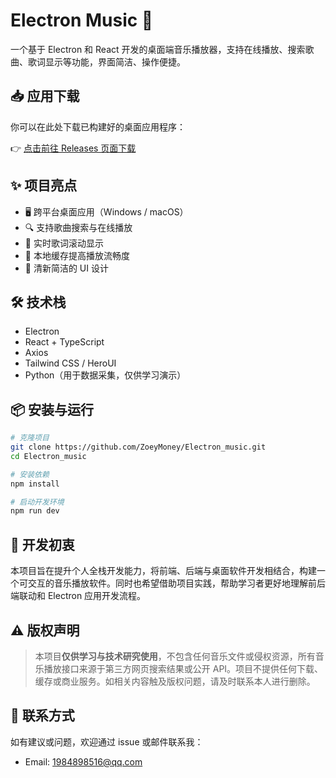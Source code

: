 # Electron Music 🎵

一个基于 Electron 和 React 开发的桌面端音乐播放器，支持在线播放、搜索歌曲、歌词显示等功能，界面简洁、操作便捷。

## 📥 应用下载

你可以在此处下载已构建好的桌面应用程序：

👉 [点击前往 Releases 页面下载](https://github.com/ZoeyMoney/Electron_music/releases)

## ✨ 项目亮点

- 🖥️ 跨平台桌面应用（Windows / macOS）
- 🔍 支持歌曲搜索与在线播放
- 🎵 实时歌词滚动显示
- 💾 本地缓存提高播放流畅度
- 🎨 清新简洁的 UI 设计

## 🛠️ 技术栈

- Electron
- React + TypeScript
- Axios
- Tailwind CSS / HeroUI
- Python（用于数据采集，仅供学习演示）

## 📦 安装与运行

```bash
# 克隆项目
git clone https://github.com/ZoeyMoney/Electron_music.git
cd Electron_music

# 安装依赖
npm install

# 启动开发环境
npm run dev
```

## 🧠 开发初衷

本项目旨在提升个人全栈开发能力，将前端、后端与桌面软件开发相结合，构建一个可交互的音乐播放软件。同时也希望借助项目实践，帮助学习者更好地理解前后端联动和 Electron 应用开发流程。

## ⚠️ 版权声明

> 本项目**仅供学习与技术研究使用**，不包含任何音乐文件或侵权资源，所有音乐播放接口来源于第三方网页搜索结果或公开 API。项目不提供任何下载、缓存或商业服务。如相关内容触及版权问题，请及时联系本人进行删除。

## 📮 联系方式

如有建议或问题，欢迎通过 issue 或邮件联系我：

- Email: 1984898516@qq.com
